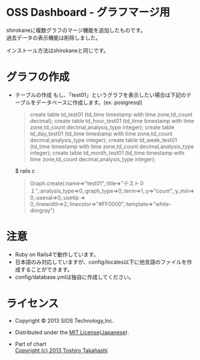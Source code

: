 OSS Dashboard - グラフマージ用
=========
shirokaneに複数グラフのマージ機能を追加したものです。  
過去データの表示機能は削除しました。


インストール方法はshirokaneと同じです。

グラフの作成
=========
* テーブルの作成
  もし、「test01」というグラフを表示したい場合は下記のテーブルをデータベースに作成します。(ex. postgresql)
  > create table td_test01 (td_time timestamp with time zone,td_count decimal);
  > create table td_hour_test01 (td_time timestamp with time zone,td_count decimal,analysis_type integer);
  > create table td_day_test01 (td_time timestamp with time zone,td_count decimal,analysis_type integer);
  > create table td_week_test01 (td_time timestamp with time zone,td_count decimal,analysis_type integer);
  > create table td_month_test01 (td_time timestamp with time zone,td_count decimal,analysis_type integer);
  
  $ rails c
  > Graph.create(:name=>"test01",:title=>"テスト０１",:analysis_type=>0,:graph_type=>0,:term=>1,:y=>"count",:y_min=>0,:useval=>0,:usetip => 0,:linewidth=>2,:linecolor=>"#FF0000",:template=>"white-dimgray")
    
注意
=========
* Ruby on Rails4で動作しています。
* 日本語のみ対応していますが、config/locales以下に他言語のファイルを作成することができます。
* config/database.ymlは独自に作成してください。

ライセンス
=========
* Copyright &copy; 2013 SIOS Technology,Inc.  
* Distributed under the [MIT License][MIT]([Japanese][MIT_JP]).  

* Part of chart  
[Copyright (c) 2013 Toshiro Takahashi][CCCHART]  
  
[MIT]: http://www.opensource.org/licenses/mit-license.php
[MIT_JP]: http://sourceforge.jp/projects/opensource/wiki/licenses%2FMIT_license
[CCCHART]: http://ccchart.com/  
